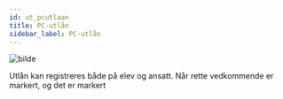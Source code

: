 ```yaml
---
id: ut_pcutlaan
title: PC-utlån
sidebar_label: PC-utlån
---
```

![bilde](https://user-images.githubusercontent.com/80097133/137714413-78de641a-b852-45a4-abd6-14ce8717e11f.png)

Utlån kan registreres både på elev og ansatt.
Når rette vedkommende er markert, og det er markert 

